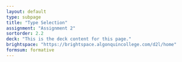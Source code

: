 ```yaml
---
layout: default
type: subpage
title: "Type Selection"
assignment: "Assignment 2"
sortorder: 2.2
deck: "This is the deck content for this page."
brightspace: "https://brightspace.algonquincollege.com/d2l/home"
formsum: formative
---
```

